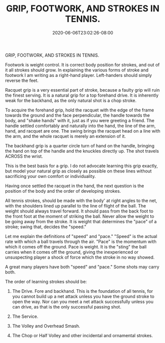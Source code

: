 ﻿---
title: "GRIP, FOOTWORK, AND STROKES IN TENNIS."
date: 2020-06-06T23:02:26-08:00
description: "Sports Tips for Web Success"
featured_image: "/images/Sports.jpg"
tags: ["Sports"]
---

GRIP, FOOTWORK, AND STROKES IN TENNIS. 

Footwork is weight control. It is correct body position for strokes, and out of it all strokes should grow. In explaining the various forms of stroke and footwork I am writing as a right-hand player. Left-handers should simply reverse the feet. 

Racquet grip is a very essential part of stroke, because a faulty grip will ruin the finest serving. It is a natural grip for a top forehand drive. It is inherently weak for the backhand, as the only natural shot is a chop stroke. 

To acquire the forehand grip, hold the racquet with the edge of the frame towards the ground and the face perpendicular, the handle towards the body, and "shake hands" with it, just as if you were greeting a friend. The handle settled comfortably and naturally into the hand, the line of the arm, hand, and racquet are one. The swing brings the racquet head on a line with the arm, and the whole racquet is merely an extension of it. 

The backhand grip is a quarter circle turn of hand on the handle, bringing the hand on top of the handle and the knuckles directly up. The shot travels ACROSS the wrist. 

This is the best basis for a grip. I do not advocate learning this grip exactly, but model your natural grip as closely as possible on these lines without sacrificing your own comfort or individuality. 

Having once settled the racquet in the hand, the next question is the position of the body and the order of developing strokes. 

All tennis strokes, should be made with the body' at right angles to the net, with the shoulders lined up parallel to the line of flight of the ball. The weight should always travel forward. It should pass from the back foot to the front foot at the moment of striking the ball. Never allow the weight to be going away from the stroke. It is weight that determines the "pace" of a stroke; swing that, decides the "speed." 

Let me explain the definitions of "speed" and "pace." "Speed" is the actual rate with which a ball travels through the air. "Pace" is the momentum with which it comes off the ground. Pace is weight. It is the "sting" the ball carries when it comes off the ground, giving the inexperienced or unsuspecting player a shock of force which the stroke in no way showed. 

A great many players have both "speed" and "pace." Some shots may carry both. 

The order of learning strokes should be: 

1. The Drive. Fore and backhand. This is the foundation of all tennis, for you cannot build up a net attack unless you have the ground stroke to open the way. Nor can you meet a net attack successfully unless you can drive, as that is the only successful passing shot. 

2. The Service. 

3. The Volley and Overhead Smash. 

4. The Chop or Half Volley and other incidental and ornamental strokes.

